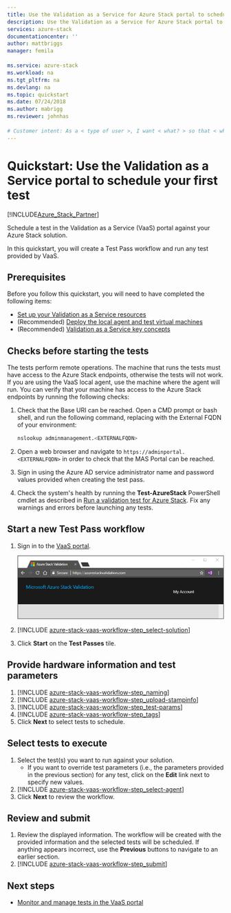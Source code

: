 ```yaml
---
title: Use the Validation as a Service for Azure Stack portal to schedule your first test | Microsoft Docs
description: Use the Validation as a Service for Azure Stack portal to schedule your first test.
services: azure-stack
documentationcenter: ''
author: mattbriggs
manager: femila

ms.service: azure-stack
ms.workload: na
ms.tgt_pltfrm: na
ms.devlang: na
ms.topic: quickstart
ms.date: 07/24/2018
ms.author: mabrigg
ms.reviewer: johnhas

# Customer intent: As a < type of user >, I want < what? > so that < why? >.
---
```


# Quickstart: Use the Validation as a Service portal to schedule your first test

[!INCLUDE[Azure_Stack_Partner](./includes/azure-stack-partner-appliesto.md)]

Schedule a test in the Validation as a Service (VaaS) portal against your Azure Stack solution.

In this quickstart, you will create a Test Pass workflow and run any test provided by VaaS.

## Prerequisites

Before you follow this quickstart, you will need to have completed the following items:

- [Set up your Validation as a Service resources](azure-stack-vaas-set-up-resources.md)
- (Recommended) [Deploy the local agent and test virtual machines](azure-stack-vaas-test-vm.md)
- (Recommended) [Validation as a Service key concepts](azure-stack-vaas-key-concepts.md)

## Checks before starting the tests

The tests perform remote operations. The machine that runs the tests must have access to the Azure Stack endpoints, otherwise the tests will not work. If you are using the VaaS local agent, use the machine where the agent will run. You can verify that your machine has access to the Azure Stack endpoints by running the following checks:

1. Check that the Base URI can be reached. Open a CMD prompt or bash shell, and run the following command, replacing <EXTERNALFQDN> with the External FQDN of your environment:

    ```bash  
    nslookup adminmanagement.<EXTERNALFQDN>
    ```

2. Open a web browser and navigate to `https://adminportal.<EXTERNALFQDN>` in order to check that the MAS Portal can be reached.

3. Sign in using the Azure AD service administrator name and password values provided when creating the test pass.

4. Check the system's health by running the **Test-AzureStack** PowerShell cmdlet as described in [Run a validation test for Azure Stack](https://docs.microsoft.com/en-us/azure/azure-stack/azure-stack-diagnostic-test). Fix any warnings and errors before launching any tests.

## Start a new Test Pass workflow

1. Sign in to the [VaaS portal](https://azurestackvalidation.com).

    ![Sign into the VaaS portal](media/vaas_portalsignin.png)

2. [!INCLUDE [azure-stack-vaas-workflow-step_select-solution](includes/azure-stack-vaas-workflow-step_select-solution.md)]
3. Click **Start** on the **Test Passes** tile.

## Provide hardware information and test parameters

1. [!INCLUDE [azure-stack-vaas-workflow-step_naming](includes/azure-stack-vaas-workflow-step_naming.md)]
2. [!INCLUDE [azure-stack-vaas-workflow-step_upload-stampinfo](includes/azure-stack-vaas-workflow-step_upload-stampinfo.md)]
3. [!INCLUDE [azure-stack-vaas-workflow-step_test-params](includes/azure-stack-vaas-workflow-step_test-params.md)]
4. [!INCLUDE [azure-stack-vaas-workflow-step_tags](includes/azure-stack-vaas-workflow-step_tags.md)]
5. Click **Next** to select tests to schedule.

## Select tests to execute

1. Select the test(s) you want to run against your solution.
    - If you want to override test parameters (i.e., the parameters provided in the previous section) for any test, click on the **Edit** link next to specify new values.
2. [!INCLUDE [azure-stack-vaas-workflow-step_select-agent](includes/azure-stack-vaas-workflow-step_select-agent.md)]
3. Click **Next** to review the workflow.

## Review and submit

1. Review the displayed information. The workflow will be created with the provided information and the selected tests will be scheduled. If anything appears incorrect, use the **Previous** buttons to navigate to an earlier section.
2. [!INCLUDE [azure-stack-vaas-workflow-step_submit](includes/azure-stack-vaas-workflow-step_submit.md)]

## Next steps

- [Monitor and manage tests in the VaaS portal](azure-stack-vaas-monitor-test.md)
